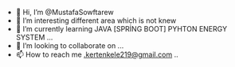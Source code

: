 - 👋 Hi, I’m @MustafaSowftarew
- 👀 I’m interesting different area which is not knew 
- 🌱 I’m currently learning  JAVA [SPRİNG BOOT]  PYHTON ENERGY SYSTEM  ...
- 💞️ I’m looking to collaborate on ...
- 📫 How to reach me .kertenkele219@gmail.com ..

<!---
kertenkele219/kertenkele219 is a ✨ special ✨ repository because its `README.md` (this file) appears on your GitHub profile.
You can click the Preview link to take a look at your changes.
--->
